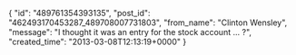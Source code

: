 {
   "id": "489761354393135",
   "post_id": "462493170453287_489708007731803",
   "from_name": "Clinton Wensley",
   "message": "I thought it was an entry for the stock account ... ?",
   "created_time": "2013-03-08T12:13:19+0000"
 }
